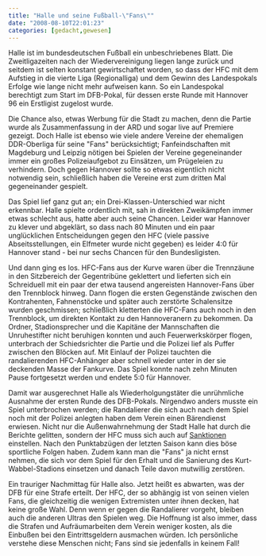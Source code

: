 ```yaml
---
title: "Halle und seine Fußball-\"Fans\""
date: "2008-08-10T22:01:23"
categories: [gedacht,gewesen]
---
```


Halle ist im bundesdeutschen Fußball ein unbeschriebenes Blatt. Die Zweitligazeiten nach der Wiedervereinigung liegen lange zurück und seitdem ist selten konstant gewirtschaftet worden, so dass der HFC mit dem Aufstieg in die vierte Liga (Regionalliga) und dem Gewinn des Landespokals Erfolge wie lange nicht mehr aufweisen kann. So ein Landespokal berechtigt zum Start im DFB-Pokal, für dessen erste Runde mit Hannover 96 ein Erstligist zugelost wurde.

Die Chance also, etwas Werbung für die Stadt zu machen, denn die Partie wurde als Zusammenfassung in der ARD und sogar live auf Premiere gezeigt. Doch Halle ist ebenso wie viele andere Vereine der ehemaligen DDR-Oberliga für seine "Fans" berücksichtigt; Fanfeindschaften mit Magdeburg und Leipzig nötigen bei Spielen der Vereine gegeneinander immer ein großes Polizeiaufgebot zu Einsätzen, um Prügeleien zu verhindern. Doch gegen Hannover sollte so etwas eigentlich nicht notwendig sein, schließlich haben die Vereine erst zum dritten Mal gegeneinander gespielt.

Das Spiel lief ganz gut an; ein Drei-Klassen-Unterschied war nicht erkennbar. Halle spielte ordentlich mit, sah in direkten Zweikämpfen immer etwas schlecht aus, hatte aber auch seine Chancen. Leider war Hannover zu klever und abgeklärt, so dass nach 80 Minuten und ein paar unglücklichen Entscheidungen gegen den HFC (viele passive Abseitsstellungen, ein Elfmeter wurde nicht gegeben) es leider 4:0 für Hannover stand - bei nur sechs Chancen für den Bundesligisten.

Und dann ging es los. HFC-Fans aus der Kurve waren über die Trennzäune in den Sitzbereich der Gegentribüne geklettert und lieferten sich ein Schreiduell mit ein paar der etwa tausend angereisten Hannover-Fans über den Trennblock hinweg. Dann flogen die ersten Gegenstände zwischen den Kontrahenten, Fahnenstöcke und später auch zerstörte Schalensitze wurden geschmissen; schließlich kletterten die HFC-Fans auch noch in den Trennblock, um direkten Kontakt zu den Hannoveranern zu bekommen. Da Ordner, Stadionsprecher und die Kapitäne der Mannschaften die Unruhestifter nicht beruhigen konnten und auch Feuerwerkskörper flogen, unterbrach der Schiedsrichter die Partie und die Polizei lief als Puffer zwischen den Blöcken auf. Mit Einlauf der Polizei tauchten die randalierenden HFC-Anhänger aber schnell wieder unter in der sie deckenden Masse der Fankurve. Das Spiel konnte nach zehn Minuten Pause fortgesetzt werden und endete 5:0 für Hannover.

Damit war ausgerechnet Halle als Wiederholgungstäter die unrühmliche Ausnahme der ersten Runde des DFB-Pokals. Nirgendwo anders musste ein Spiel unterbrochen werden; die Randalierer die sich auch nach dem Spiel noch mit der Polizei anlegten haben dem Verein einen Bärendienst erwiesen. Nicht nur die Außenwahrnehmung der Stadt Halle hat durch die Berichte gelitten, sondern der HFC muss sich auch auf [Sanktionen](http://www.dfb.de/index.php?id=500014&no_cache=1&tx_dfbnews_pi1[showUid]=15310&cHash=3465bb62e6) einstellen. Nach den Punktabzügen der letzten Saison kann dies böse sportliche Folgen haben. Zudem kann man die "Fans" ja nicht ernst nehmen, die sich vor dem Spiel für den Erhalt und die Sanierung des Kurt-Wabbel-Stadions einsetzen und danach Teile davon mutwillig zerstören.

Ein trauriger Nachmittag für Halle also. Jetzt heißt es abwarten, was der DFB für eine Strafe erteilt. Der HFC, der so abhängig ist von seinen vielen Fans, die gleichzeitig die wenigen Extremisten unter ihnen decken, hat keine große Wahl. Denn wenn er gegen die Randalierer vorgeht, bleiben auch die anderen Ultras den Spielen weg. Die Hoffnung ist also immer, dass die Strafen und Aufräumarbeiten dem Verein weniger kosten, als die Einbußen bei den Eintrittsgeldern ausmachen würden. Ich persönliche verstehe diese Menschen nicht; Fans sind sie jedenfalls in keinem Fall!
